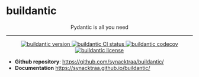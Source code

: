 # buildantic

<p align="center">Pydantic is all you need</p>

---

<p align="center">
    <a href="https://img.shields.io/github/v/release/synacktraa/buildantic">
        <img src="https://img.shields.io/github/v/release/synacktraa/buildantic" alt="buildantic version">
    </a>
    <a href="https://github.com/synacktraa/buildantic/actions/workflows/master.yml">
        <img src="https://github.com/synacktraa/buildantic/actions/workflows/master.yml/badge.svg" alt="buildantic CI status">
    </a>
    <a href="https://codecov.io/gh/synacktraa/buildantic">
        <img src="https://codecov.io/gh/synacktraa/buildantic/branch/master/graph/badge.svg" alt="buildantic codecov">
    </a>
    <a href="https://img.shields.io/github/license/synacktraa/buildantic">
        <img src="https://img.shields.io/github/license/synacktraa/buildantic" alt="buildantic license">
    </a>
</p>

- **Github repository**: <https://github.com/synacktraa/buildantic/>
- **Documentation** <https://synacktraa.github.io/buildantic/>
